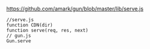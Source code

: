 https://github.com/amark/gun/blob/master/lib/serve.js

```
//serve.js
function CDN(dir)
function serve(req, res, next)
// gun.js
Gun.serve

```





















